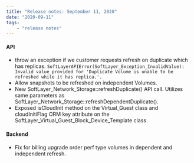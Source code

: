 ```yaml
---
title: "Release notes: September 11, 2020"
date: "2020-09-11"
tags:
    - "release notes"
---
```


#### API
- throw an exception if we customer requests refresh on duplicate which has replicas. `SoftLayerAPIError(SoftLayer_Exception_InvalidValue): Invalid value provided for 'Duplicate Volume is unable to be refreshed while it has replica.'.`
- Allow snapshots to be refreshed on independent Volumes.
- New SoftLayer_Network_Storage::refreshDuplicate() API call. Utilizes same parameters as SoftLayer_Network_Storage::refreshDependentDuplicate().
- Exposed isCloudInit method on the Virtual_Guest class and cloudInitiFlag ORM key attribute on the SoftLayer_Virtual_Guest_Block_Device_Template class


#### Backend
-  Fix for billing upgrade order perf type volumes in dependent and independent refresh.